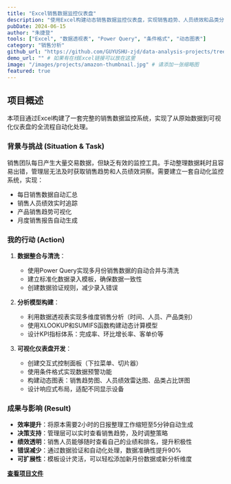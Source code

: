 ```yaml
---
title: "Excel销售数据监控仪表盘"
description: "使用Excel构建动态销售数据监控仪表盘，实现销售趋势、人员绩效和品类分析的可视化跟踪。"
pubDate: 2024-06-15
author: "朱捷登"
tools: ["Excel", "数据透视表", "Power Query", "条件格式", "动态图表"]
category: "销售分析"
github_url: "https://github.com/GUYUSHU-zjd/data-analysis-projects/tree/main/Excel"
demo_url: "" # 如果有在线Excel链接可以放在这里
image: "/images/projects/amazon-thumbnail.jpg" # 请添加一张缩略图
featured: true
---
```

## 项目概述

本项目通过Excel构建了一套完整的销售数据监控系统，实现了从原始数据到可视化仪表盘的全流程自动化处理。

### 背景与挑战 (Situation & Task)

销售团队每日产生大量交易数据，但缺乏有效的监控工具。手动整理数据耗时且容易出错，管理层无法及时获取销售趋势和人员绩效洞察。需要建立一套自动化监控系统，实现：

- 每日销售数据自动汇总
- 销售人员绩效实时追踪
- 产品销售趋势可视化
- 月度销售报告自动生成

### 我的行动 (Action)

1. **数据整合与清洗**：

   - 使用Power Query实现多月份销售数据的自动合并与清洗
   - 建立标准化数据录入模板，确保数据一致性
   - 创建数据验证规则，减少录入错误
2. **分析模型构建**：

   - 利用数据透视表实现多维度销售分析（时间、人员、产品类别）
   - 使用XLOOKUP和SUMIFS函数构建动态计算模型
   - 设计KPI指标体系：完成率、环比增长率、客单价等
3. **可视化仪表盘开发**：

   - 创建交互式控制面板（下拉菜单、切片器）
   - 使用条件格式实现数据预警功能
   - 构建动态图表：销售趋势图、人员绩效雷达图、品类占比饼图
   - 设计响应式布局，适配不同显示设备

### 成果与影响 (Result)

- **效率提升**：将原本需要2小时的日报整理工作缩短至5分钟自动生成
- **决策支持**：管理层可以实时查看销售趋势，及时调整策略
- **绩效透明**：销售人员能够随时查看自己的业绩和排名，提升积极性
- **错误减少**：通过数据验证和自动化处理，数据准确性提升90%
- **可扩展性**：模板设计灵活，可以轻松添加新月份数据或新分析维度

**[查看项目文件](https://github.com/GUYUSHU-zjd/data-analysis-projects/tree/main/Excel)**

